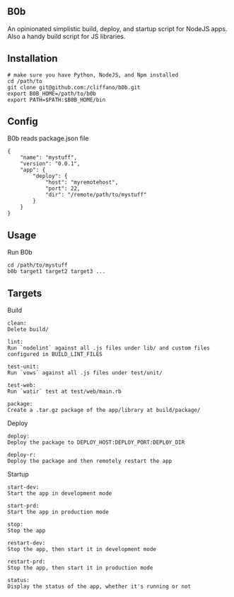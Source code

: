 B0b
---

An opinionated simplistic build, deploy, and startup script for NodeJS apps.
Also a handy build script for JS libraries.

Installation
------------

    # make sure you have Python, NodeJS, and Npm installed
    cd /path/to
    git clone git@github.com:/cliffano/b0b.git
    export B0B_HOME=/path/to/b0b
    export PATH=$PATH:$B0B_HOME/bin

Config
------

B0b reads package.json file

    {
        "name": "mystuff",
        "version": "0.0.1",
        "app": {
            "deploy": {
                "host": "myremotehost",
                "port": 22,
                "dir": "/remote/path/to/mystuff"
            }
        }
    }

Usage
-----
    
Run B0b

    cd /path/to/mystuff
    b0b target1 target2 target3 ...
    
Targets
-------

Build

    clean:
    Delete build/
    
    lint:
    Run `nodelint` against all .js files under lib/ and custom files configured in BUILD_LINT_FILES
    
    test-unit:
    Run `vows` against all .js files under test/unit/ 
    
    test-web:
    Run `watir` test at test/web/main.rb
    
    package:
    Create a .tar.gz package of the app/library at build/package/

Deploy

    deploy:
    Deploy the package to DEPLOY_HOST:DEPLOY_PORT:DEPLOY_DIR
    
    deploy-r:
    Deploy the package and then remotely restart the app

Startup

    start-dev:
    Start the app in development mode
    
    start-prd:
    Start the app in production mode
    
    stop:
    Stop the app
    
    restart-dev:
    Stop the app, then start it in development mode
    
    restart-prd:
    Stop the app, then start it in production mode
    
    status:
    Display the status of the app, whether it's running or not
